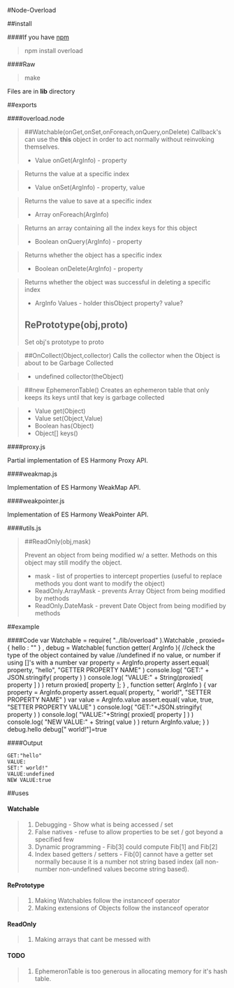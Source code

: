 #Node-Overload

##install

####If you have [npm](http://github.com/isaacs/npm)
> npm install overload

####Raw
>  make

Files are in __lib__ directory

##exports

####overload.node

> ##Watchable(onGet,onSet,onForeach,onQuery,onDelete)
> Callback's can use the __this__ object in order to act normally without reinvoking themselves.
>
> * Value onGet(ArgInfo) - property

>	Returns the value at a specific index
> * Value onSet(ArgInfo) - property, value

>	Returns the value to save at a specific index
> * Array onForeach(ArgInfo)

>	Returns an array containing all the index keys for this object
> * Boolean onQuery(ArgInfo) - property

>	Returns whether the object has a specific index
> * Boolean onDelete(ArgInfo) - property

>	Returns whether the object was successful in deleting a specific index
> * ArgInfo Values - holder thisObject property? value?
>
> ## RePrototype(obj,proto)
>
>	Set obj's prototype to proto

> ##OnCollect(Object,collector)
> Calls the collector when the Object is about to be Garbage Collected

> * undefined collector(theObject)

> ##new EphemeronTable()
> Creates an ephemeron table that only keeps its keys until that key is garbage collected

> * Value get(Object)
> * Value set(Object,Value)
> * Boolean has(Object)
> * Object[] keys()

####proxy.js

Partial implementation of ES Harmony Proxy API.

####weakmap.js

Implementation of ES Harmony WeakMap API.

####weakpointer.js

Implementation of ES Harmony WeakPointer API.

####utils.js

> ##ReadOnly(obj,mask)
>
>	Prevent an object from being modified w/ a setter. Methods on this object may still modify the object.
>
> * mask - list of properties to intercept properties (useful to replace methods you dont want to modify the object)
> * ReadOnly.ArrayMask - prevents Array Object from being modified by methods
> * ReadOnly.DateMask - prevent Date Object from being modified by methods

##example

####Code
	var Watchable = require( "../lib/overload" ).Watchable
	  , proxied={ hello : "" }
	  , debug = Watchable(
		function getter( ArgInfo ){
			//check the type of the object contained by value
			//undefined if no value, or number if using []'s with a number
			var property = ArgInfo.property
			assert.equal( property, "hello", "GETTER PROPERTY NAME" )
			console.log( "GET:" + JSON.stringify( property ) )
			console.log( "VALUE:" + String(proxied[ property ] ) )
			return proxied[ property ];
		}
		, function setter( ArgInfo ) {
			var property = ArgInfo.property
			assert.equal( property, " world!", "SETTER PROPERTY NAME" )
			var value = ArgInfo.value
			assert.equal( value, true, "SETTER PROPERTY VALUE" )
			console.log( "GET:"+JSON.stringify( property ) )
			console.log( "VALUE:"+String( proxied[ property ] ) )
			console.log( "NEW VALUE:" + String( value ) )
			return ArgInfo.value;
		}
	)
	debug.hello
	debug[" world!"]=true

####Output

	GET:"hello"
	VALUE:
	SET:" world!"
	VALUE:undefined
	NEW VALUE:true

##uses

#### Watchable
> 1. Debugging - Show what is being accessed / set
> 2. False natives - refuse to allow properties to be set / got beyond a specified few
> 3. Dynamic programming - Fib[3] could compute Fib[1] and Fib[2]
> 4. Index based getters / setters - Fib[0] cannot have a getter set normally because it is a number not string based index (all non-number non-undefined values become string based).

#### RePrototype
> 1. Making Watchables follow the instanceof operator
> 2. Making extensions of Objects follow the instanceof operator

#### ReadOnly
> 1. Making arrays that cant be messed with

#### TODO

> 1. EphemeronTable is too generous in allocating memory for it's hash table.